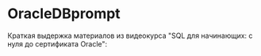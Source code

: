 # OracleDBprompt
Краткая выдержка материалов из видеокурса "SQL для начинающих: с нуля до сертификата Oracle":
